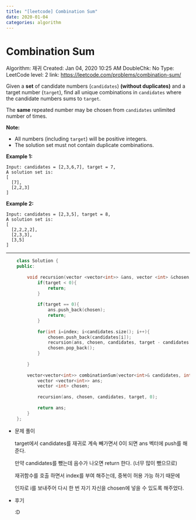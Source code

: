 ```yaml
---
title: "[leetcode] Combination Sum"
date: 2020-01-04
categories: algorithm
---
```


# Combination Sum

Algorithm: 재귀
Created: Jan 04, 2020 10:25 AM
DoubleChk: No
Type: LeetCode
level: 2
link: https://leetcode.com/problems/combination-sum/

Given a **set** of candidate numbers (`candidates`) **(without duplicates)** and a target number (`target`), find all unique combinations in `candidates` where the candidate numbers sums to `target`.

The **same** repeated number may be chosen from `candidates` unlimited number of times.

**Note:**

- All numbers (including `target`) will be positive integers.
- The solution set must not contain duplicate combinations.

**Example 1:**

    Input: candidates = [2,3,6,7], target = 7,
    A solution set is:
    [
      [7],
      [2,2,3]
    ]

**Example 2:**

    Input: candidates = [2,3,5], target = 8,
    A solution set is:
    [
      [2,2,2,2],
      [2,3,3],
      [3,5]
    ]

---
```c++
    class Solution {
    public:
        
        void recursion(vector <vector<int>> &ans, vector <int> &chosen, vector <int>& candidates, int target, int index){
            if(target < 0){
                return;
            }
            
            if(target == 0){
                ans.push_back(chosen);
                return;
            }
            
            for(int i=index; i<candidates.size(); i++){
                chosen.push_back(candidates[i]);
                recursion(ans, chosen, candidates, target - candidates[i], i);
                chosen.pop_back();
            }
            
        }
        
        vector<vector<int>> combinationSum(vector<int>& candidates, int target) {
            vector <vector<int>> ans;
            vector <int> chosen;
            
            recursion(ans, chosen, candidates, target, 0);
            
            return ans;
        }
    };
```
- 문제 풀이

    target에서 candidates를 재귀로 계속 빼가면서 0이 되면 ans 벡터에 push를 해준다.

    만약 candidates를 뺐는데 음수가 나오면 return 한다. (너무 많이 뺐으므로)

    재귀함수를 호출 하면서 index를 부여 해주는데, 중복이 허용 가능 하기 때문에

    인자로 i를 보내주어 다시 한 번 자기 자신을 chosen에 넣을 수 있도록 해주었다.

- 후기

    :D